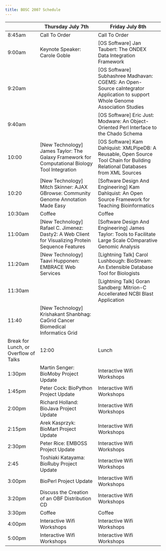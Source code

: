 ```yaml
---
title: BOSC 2007 Schedule
---
```


|                                       | Thursday July 7th                                                                                    | Friday July 8th                                                                                                                 |
|---------------------------------------|------------------------------------------------------------------------------------------------------|---------------------------------------------------------------------------------------------------------------------------------|
| 8:45am                                | Call To Order                                                                                        | Call To Order                                                                                                                   |
| 9:00am                                | Keynote Speaker: Carole Goble                                                                        | \[OS Software\] Jan Taubert: The ONDEX Data Integration Framework                                                               |
| 9:20am                                |                                                                                                      | \[OS Software\] Subhashree Madhavan: CGEMS: An Open-Source caIntegrator Application to support Whole Genome Association Studies |
| 9:40am                                |                                                                                                      | \[OS Software\] Eric Just: Modware: An Object-Oriented Perl Interface to the Chado Schema                                       |
| 10:00                                 | \[New Technology\] James Taylor: The Galaxy Framework for Computational Biology Tool Integration     | \[OS Software\] Kam Dahlquist: XMLPipeDB: A Reusable, Open Source Tool Chain for Building Relational Databases from XML Sources |
| 10:20                                 | \[New Technology\] Mitch Skinner: AJAX GBrowse: Community Genome Annotation Made Easy                | \[Software Design And Engineering\] Kam Dahlquist: An Open Source Framework for Teaching Bioinformatics                         |
| 10:30am                               | Coffee                                                                                               | Coffee                                                                                                                          |
| 11:00am                               | \[New Technology\] Rafael C. Jimenez: Dasty2: A Web Client for Visualizing Protein Sequence Features | \[Software Design And Engineering\] James Taylor: Tools to Facilitate Large Scale COmparative Genomic Analysis                  |
| 11:20am                               | \[New Technology\] Taavi Hupponen: EMBRACE Web Services                                              | \[Lightning Talk\] Carol Lushbough: BioStream: An Extensible Database Tool for Biologists                                       |
| 11:30am                               |                                                                                                      | \[Lightning Talk\] Goran Sandberg: Mitrion-C Accellerated NCBI Blast Application                                                |
| 11:40                                 | \[New Technology\] Krishakant Shanbhag: CaGrid Cancer Biomedical Informatics Grid                    |
| Break for Lunch, or Overflow of Talks | 12:00                                                                                                | Lunch                                                                                                                           |
| 1:30pm                                | Martin Senger: BioMoby Project Update                                                                | Interactive Wifi Workshops                                                                                                      |
| 1:45pm                                | Peter Cock: BioPython Project Update                                                                 | Interactive Wifi Workshops                                                                                                      |
| 2:00pm                                | Richard Holland: BioJava Project Update                                                              | Interactive Wifi Workshops                                                                                                      |
| 2:15pm                                | Arek Kasprzyk: BioMart Project Update                                                                | Interactive Wifi Workshops                                                                                                      |
| 2:30pm                                | Peter Rice: EMBOSS Project Update                                                                    | Interactive Wifi Workshops                                                                                                      |
| 2:45                                  | Toshiaki Katayama: BioRuby Project Update                                                            | Interactive Wifi Workshops                                                                                                      |
| 3:00pm                                | BioPerl Project Update                                                                               | Interactive Wifi Workshops                                                                                                      |
| 3:20pm                                | Discuss the Creation of an OBF Distribution CD                                                       | Interactive Wifi Workshops                                                                                                      |
| 3:30pm                                | Coffee                                                                                               | Coffee                                                                                                                          |
| 4:00pm                                | Interactive Wifi Workshops                                                                           | Interactive Wifi Workshops                                                                                                      |
| 5:00pm                                | Interactive Wifi Workshops                                                                           | Interactive Wifi Workshops                                                                                                      |


